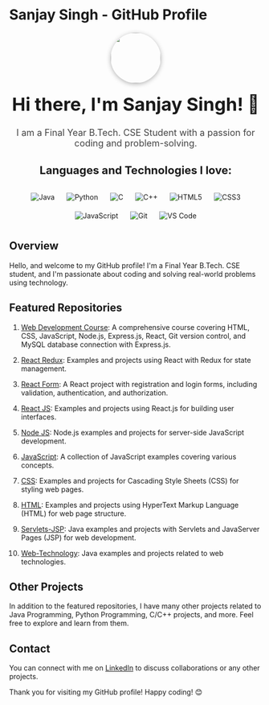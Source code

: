 # Sanjay Singh - GitHub Profile

<div align="center">
  <img src="https://media.giphy.com/media/M9gbBd9nbDrOTu1Mqx/giphy.gif" width="100" style="border-radius: 50%; box-shadow: 0px 2px 10px rgba(0, 0, 0, 0.3);"/>
</div>

<h1 align="center" style="font-size: 36px; margin-top: 20px;">Hi there, I'm Sanjay Singh! 👋</h1>

<p align="center" style="font-size: 18px; color: #444;">I am a Final Year B.Tech. CSE Student with a passion for coding and problem-solving.</p>

<h3 align="center" style="font-size: 22px; margin-top: 30px;">Languages and Technologies I love:</h3>

<div align="center" style="margin-top: 20px;">
  <span style="display: inline-block; margin: 10px;">
    <img src="https://img.shields.io/badge/Java-007396?style=flat-square&logo=java&logoColor=white" alt="Java"/>
  </span>
  <span style="display: inline-block; margin: 10px;">
    <img src="https://img.shields.io/badge/Python-3776AB?style=flat-square&logo=python&logoColor=white" alt="Python"/>
  </span>
  <span style="display: inline-block; margin: 10px;">
    <img src="https://img.shields.io/badge/C-00599C?style=flat-square&logo=c&logoColor=white" alt="C"/>
  </span>
  <span style="display: inline-block; margin: 10px;">
    <img src="https://img.shields.io/badge/C++-00599C?style=flat-square&logo=c%2B%2B&logoColor=white" alt="C++"/>
  </span>
  <span style="display: inline-block; margin: 10px;">
    <img src="https://img.shields.io/badge/HTML5-E34F26?style=flat-square&logo=html5&logoColor=white" alt="HTML5"/>
  </span>
  <span style="display: inline-block; margin: 10px;">
    <img src="https://img.shields.io/badge/CSS3-1572B6?style=flat-square&logo=css3&logoColor=white" alt="CSS3"/>
  </span>
  <span style="display: inline-block; margin: 10px;">
    <img src="https://img.shields.io/badge/JavaScript-F7DF1E?style=flat-square&logo=javascript&logoColor=white" alt="JavaScript"/>
  </span>
  <span style="display: inline-block; margin: 10px;">
    <img src="https://img.shields.io/badge/Git-F05032?style=flat-square&logo=git&logoColor=white" alt="Git"/>
  </span>
  <span style="display: inline-block; margin: 10px;">
    <img src="https://img.shields.io/badge/VS_Code-007ACC?style=flat-square&logo=visual-studio-code&logoColor=white" alt="VS Code"/>
  </span>
</div>

## Overview

Hello, and welcome to my GitHub profile! I'm a Final Year B.Tech. CSE student, and I'm passionate about coding and solving real-world problems using technology.

## Featured Repositories

1. [Web Development Course](https://github.com/urssanjaysingh/Web-Development-Course): A comprehensive course covering HTML, CSS, JavaScript, Node.js, Express.js, React, Git version control, and MySQL database connection with Express.js.

2. [React Redux](https://github.com/urssanjaysingh/React-Redux): Examples and projects using React with Redux for state management.

3. [React Form](https://github.com/urssanjaysingh/React-Form): A React project with registration and login forms, including validation, authentication, and authorization.

4. [React JS](https://github.com/urssanjaysingh/React-JS): Examples and projects using React.js for building user interfaces.

5. [Node JS](https://github.com/urssanjaysingh/Node-JS): Node.js examples and projects for server-side JavaScript development.

6. [JavaScript](https://github.com/urssanjaysingh/JavaScript): A collection of JavaScript examples covering various concepts.

7. [CSS](https://github.com/urssanjaysingh/CSS): Examples and projects for Cascading Style Sheets (CSS) for styling web pages.

8. [HTML](https://github.com/urssanjaysingh/HTML): Examples and projects using HyperText Markup Language (HTML) for web page structure.

9. [Servlets-JSP](https://github.com/urssanjaysingh/Servlets-JSP): Java examples and projects with Servlets and JavaServer Pages (JSP) for web development.

10. [Web-Technology](https://github.com/urssanjaysingh/Web-Technology): Java examples and projects related to web technologies.

## Other Projects

In addition to the featured repositories, I have many other projects related to Java Programming, Python Programming, C/C++ projects, and more. Feel free to explore and learn from them.

## Contact

You can connect with me on [LinkedIn](https://www.linkedin.com/in/urssanjaysingh) to discuss collaborations or any other projects.

Thank you for visiting my GitHub profile! Happy coding! 😊
